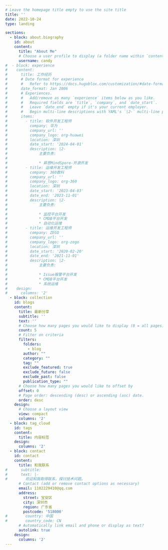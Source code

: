 ```yaml
---
# Leave the homepage title empty to use the site title
title: ''
date: 2022-10-24
type: landing

sections:
  - block: about.biography
    id: about
    content:
      title: "About Me"
      # Choose a user profile to display (a folder name within `content/authors/`)
      username: candy
#  - block: experience
#    content:
#      title: 工作经历
#      # Date format for experience
#      #   Refer to https://docs.hugoblox.com/customization/#date-format
#      date_format: Jan 2006
#      # Experiences.
#      #   Add/remove as many `experience` items below as you like.
#      #   Required fields are `title`, `company`, and `date_start`.
#      #   Leave `date_end` empty if it's your current employer.
#      #   Begin multi-line descriptions with YAML's `|2-` multi-line prefix.
#      items:
#        - title: 软件开发工程师
#          company: 华为
#          company_url: ''
#          company_logo: org-huawei
#          location: 深圳
#          date_start: '2024-04-01'
#          description: |2-
#              主要负责:
#
#              * 昇思MindSpore-开源开发
#        - title: 运维开发工程师
#          company: 360数科
#          company_url: ''
#          company_logo: org-360
#          location: 深圳
#          date_start: '2023-04-03'
#          date_end: '2023-11-01'
#          description: |2-
#              主要负责:
#
#              * 监控平台开发
#              * CMDB平台开发
#              * 自动化运维
#        - title: 运维开发工程师
#          company: ZEGO
#          company_url: ''
#          company_logo: org-zego
#          location: 深圳
#          date_start: '2020-02-20'
#          date_end: '2021-11-01'
#          description: |2-
#              主要负责:
#
#              * Issue报警平台开发
#              * CMDB平台开发
#              * 系统运维
#    design:
#      columns: '2'
  - block: collection
    id: blogs
    content:
      title: 最新分享
      subtitle: ''
      text: ''
      # Choose how many pages you would like to display (0 = all pages)
      count: 5
      # Filter on criteria
      filters:
        folders:
          - blog
        author: ""
        category: ""
        tag: ""
        exclude_featured: true
        exclude_future: false
        exclude_past: false
        publication_type: ""
      # Choose how many pages you would like to offset by
      offset: 0
      # Page order: descending (desc) or ascending (asc) date.
      order: desc
    design:
      # Choose a layout view
      view: compact
      columns: '2'
  - block: tag_cloud
    id: tags
    content:
      title: 内容标签
    design:
      columns: '2'
  - block: contact
    id: contact
    content:
      title: 和我联系
#      subtitle:
#      text: |-
#        欢迎和我取得联系，探讨技术问题。
      # Contact (add or remove contact options as necessary)
      email: 1102229410@qq.com
      address:
        street: 宝安区
        city: 深圳市
        region: 广东省
        postcode: '518000'
#        country: 中国
#        country_code: CN
      # Automatically link email and phone or display as text?
      autolink: true
    design:
      columns: '2'
---
```

